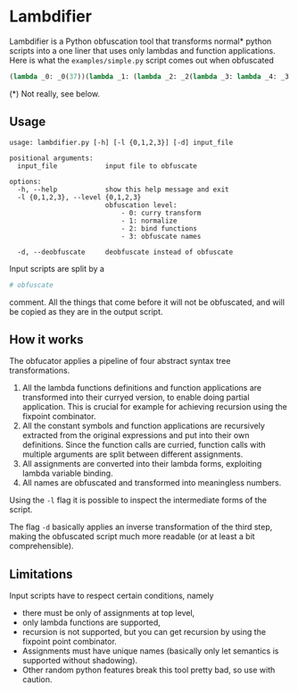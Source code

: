 # Lambdifier
Lambdifier is a Python obfuscation tool that transforms normal* python scripts into a one liner that uses only lambdas and function applications.
Here is what the `examples/simple.py` script comes out when obfuscated
```py
(lambda _0: _0(37))(lambda _1: (lambda _2: _2(lambda _3: lambda _4: _3 == _4))(lambda _5: (lambda _6: _6(lambda _7: lambda _8: _7 + _8))(lambda _9: (lambda _10: _10(print))(lambda _11: (lambda _12: _12('Hello World!'))(lambda _13: (lambda _14: _14(_11(_13)))(lambda _15: lambda _16: _16))))))
```

(\*) Not really, see below.

## Usage
```
usage: lambdifier.py [-h] [-l {0,1,2,3}] [-d] input_file

positional arguments:
  input_file            input file to obfuscate

options:
  -h, --help            show this help message and exit
  -l {0,1,2,3}, --level {0,1,2,3}
                        obfuscation level:
                            - 0: curry transform
                            - 1: normalize
                            - 2: bind functions
                            - 3: obfuscate names
                            
  -d, --deobfuscate     deobfuscate instead of obfuscate
```

Input scripts are split by a
```py
# obfuscate
```
comment. All the things that come before it will not be obfuscated, and will be copied as they are in the output script.

## How it works
The obfucator applies a pipeline of four abstract syntax tree transformations.
1. All the lambda functions definitions and function applications are transformed into their curryed version, to enable doing partial application. This is crucial for example for achieving recursion using the fixpoint combinator.
2. All the constant symbols and function applications are recursively extracted from the original expressions and put into their own definitions. Since the function calls are curried, function calls with multiple arguments are split between different assignments.
3. All assignments are converted into their lambda forms, exploiting lambda variable binding.
4. All names are obfuscated and transformed into meaningless numbers.

Using the `-l` flag it is possible to inspect the intermediate forms of the script.

The flag `-d` basically applies an inverse transformation of the third step, making the obfuscated script much more readable (or at least a bit comprehensible).

## Limitations

Input scripts have to respect certain conditions, namely
- there must be only of assignments at top level,
- only lambda functions are supported,
- recursion is not supported, but you can get recursion by using the fixpoint point combinator.
- Assignments must have unique names (basically only let semantics is supported without shadowing).
- Other random python features break this tool pretty bad, so use with caution.

